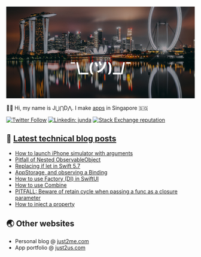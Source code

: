 [![](https://github.com/samwize/samwize/blob/master/singapore.jpg?raw=true)](https://just2me.com/about)

👋🏻 Hi, my name is J⋃⋂D⋀. I make [apps](https://just2us.com/apps) in Singapore 🇸🇬

[![Twitter Follow](https://img.shields.io/twitter/follow/samwize?label=Follow)](https://twitter.com/samwize)
[![Linkedin: junda](https://img.shields.io/badge/-Junda-blue?style=flat-square&logo=Linkedin&logoColor=white&link=https://www.linkedin.com/in/junda/)](https://www.linkedin.com/in/junda/)
[![Stack Exchange reputation](https://img.shields.io/stackexchange/stackoverflow/r/242682)](https://stackoverflow.com/users/242682/samwize)

## 📕 [Latest technical blog posts](https://samwize.com)

<!-- BLOG-POST-LIST:START -->
- [How to launch iPhone simulator with arguments](https://samwize.com/2022/10/11/how-to-launch-iphone-simulator-from-the-command-line-with-arguments/)
- [Pitfall of Nested ObservableObject](https://samwize.com/2022/09/30/pitfall-of-nested-observableobject/)
- [Replacing if let in Swift 5.7](https://samwize.com/2022/09/22/replacing-if-let-in-swift-5-7/)
- [AppStorage, and observing a Binding](https://samwize.com/2022/09/19/appstorage-and-observing-a-binding/)
- [How to use Factory &lpar;DI&rpar; in SwiftUI](https://samwize.com/2022/09/13/how-to-use-factory-di-in-swiftui/)
- [How to use Combine](https://samwize.com/2022/08/05/how-to-use-combine/)
- [PITFALL: Beware of retain cycle when passing a func as a closure parameter](https://samwize.com/2022/08/03/pitfall-beware-of-retain-cycle-when-passing-a-func-as-a-closure-parameter/)
- [How to inject a property](https://samwize.com/2022/07/25/how-to-inject-a-property/)
<!-- BLOG-POST-LIST:END -->

## 🌏 Other websites

- Personal blog @ [just2me.com](https://just2me.com)
- App portfolio @ [just2us.com](https://just2us.com)
